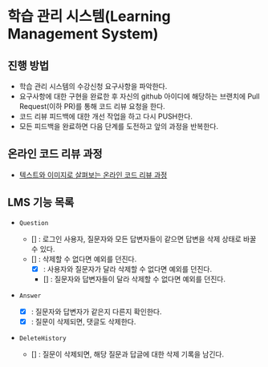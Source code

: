 # 학습 관리 시스템(Learning Management System)
## 진행 방법
* 학습 관리 시스템의 수강신청 요구사항을 파악한다.
* 요구사항에 대한 구현을 완료한 후 자신의 github 아이디에 해당하는 브랜치에 Pull Request(이하 PR)를 통해 코드 리뷰 요청을 한다.
* 코드 리뷰 피드백에 대한 개선 작업을 하고 다시 PUSH한다.
* 모든 피드백을 완료하면 다음 단계를 도전하고 앞의 과정을 반복한다.

## 온라인 코드 리뷰 과정
* [텍스트와 이미지로 살펴보는 온라인 코드 리뷰 과정](https://github.com/next-step/nextstep-docs/tree/master/codereview)


## LMS 기능 목록
* `Question`
    * [] : 로그인 사용자, 질문자와 모든 답변자들이 같으면 답변을 삭제 상태로 바꿀 수 있다.
    * [] : 삭제할 수 없다면 예외를 던진다.
      * [x] : 사용자와 질문자가 달라 삭제할 수 없다면 예외를 던진다.
      * [] : 질문자와 답변자들이 달라 삭제할 수 없다면 예외를 던진다.

* `Answer`
    * [x] : 질문자와 답변자가 같은지 다른지 확인한다.
    * [x] : 질문이 삭제되면, 댓글도 삭제한다.

* `DeleteHistory`
    * [] : 질문이 삭제되면, 해당 질문과 답글에 대한 삭제 기록을 남긴다.
